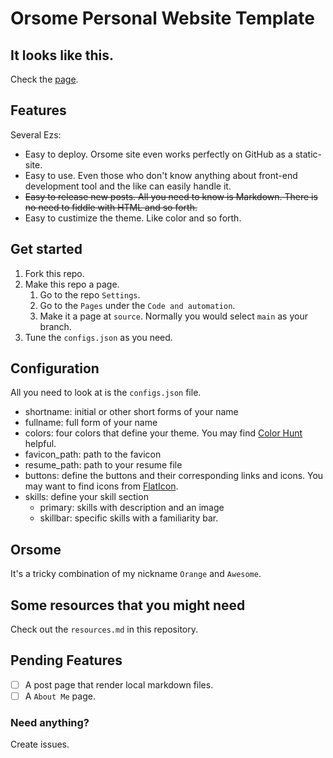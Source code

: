 # Orsome Personal Website Template

## It looks like this.

Check the [page](https://wu-jingcheng.github.io/personal_site/).

## Features

Several Ezs:

* Easy to deploy. Orsome site even works perfectly on GitHub as a static-site.
* Easy to use. Even those who don't know anything about front-end development tool and the like can easily handle it.
* ~~Easy to release new posts. All you need to know is Markdown. There is no need to fiddle with HTML and so forth.~~
* Easy to custimize the theme. Like color and so forth.

## Get started

1. Fork this repo.
2. Make this repo a page.
   1. Go to the repo `Settings`.
   2. Go to the `Pages` under the `Code and automation`.
   3. Make it a page at `source`. Normally you would select `main` as your branch.
3. Tune the `configs.json` as you need.

## Configuration

All you need to look at is the `configs.json` file.

* shortname: initial or other short forms of your name
* fullname: full form of your name
* colors: four colors that define your theme. You may find [Color Hunt](https://colorhunt.co/) helpful.
* favicon_path: path to the favicon
* resume_path: path to your resume file
* buttons: define the buttons and their corresponding links and icons. You may want to find icons from [FlatIcon](https://www.flaticon.com/).
* skills: define your skill section
  * primary: skills with description and an image
  * skillbar: specific skills with a familiarity bar.

## Orsome

It's a tricky combination of my nickname `Orange` and `Awesome`.

## Some resources that you might need

Check out the `resources.md` in this repository.

## Pending Features

- [ ] A post page that render local markdown files.
- [ ] A `About Me` page.

### Need anything?

Create issues.